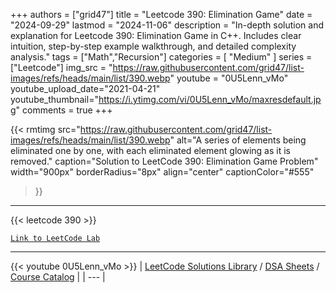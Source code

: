 
+++
authors = ["grid47"]
title = "Leetcode 390: Elimination Game"
date = "2024-09-29"
lastmod = "2024-11-06"
description = "In-depth solution and explanation for Leetcode 390: Elimination Game in C++. Includes clear intuition, step-by-step example walkthrough, and detailed complexity analysis."
tags = ["Math","Recursion"]
categories = [
    "Medium"
]
series = ["Leetcode"]
img_src = "https://raw.githubusercontent.com/grid47/list-images/refs/heads/main/list/390.webp"
youtube = "0U5Lenn_vMo"
youtube_upload_date="2021-04-21"
youtube_thumbnail="https://i.ytimg.com/vi/0U5Lenn_vMo/maxresdefault.jpg"
comments = true
+++


{{< rmtimg 
    src="https://raw.githubusercontent.com/grid47/list-images/refs/heads/main/list/390.webp" 
    alt="A series of elements being eliminated one by one, with each eliminated element glowing as it is removed."
    caption="Solution to LeetCode 390: Elimination Game Problem"
    width="900px"
    borderRadius="8px"
    align="center" 
    captionColor="#555"
>}}
---
{{< leetcode 390 >}}

[`Link to LeetCode Lab`](https://leetcode.com/problems/elimination-game/description/)

---
{{< youtube 0U5Lenn_vMo >}}
| [LeetCode Solutions Library](https://grid47.xyz/leetcode/) / [DSA Sheets](https://grid47.xyz/sheets/) / [Course Catalog](https://grid47.xyz/courses/) |
| --- |
